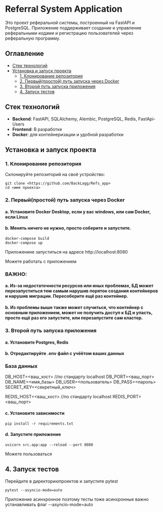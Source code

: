 # Referral System Application

Это проект реферальной системы, построенный на FastAPI и PostgreSQL. Приложение поддерживает создание и управление реферальными кодами и регистрацию пользователей через реферальную программу.

## Оглавление

- [Стек технологий](#стек-технологий)
- [Установка и запуск проекта](#установка-и-запуск-проекта)
  - [1. Клонирование репозитория](#1-клонирование-репозитория)
  - [2. Первый(простой) путь запуска через Docker](#2-первыйпростой-путь-запуска-через-docker)
  - [3. Второй путь запуска приложения](#3-второй-путь-запуска-приложения)
  - [4. Запуск тестов](#4-запуск-тестов)

## Стек технологий

- **Backend**: FastAPI, SQLAlchemy, Alembic, PostgreSQL, Redis, FastApi-Users
- **Frontend**: В разработке
- **Docker**: для контейнеризации и удобной разработки

## Установка и запуск проекта

### 1. Клонирование репозитория

Склонируйте репозиторий на своё устройство:

    git clone <https://github.com/BackLagg/Refs_app>
    cd <имя проекта>

### 2. Первый(простой) путь запуска через Docker

#### a. Установите Docker Desktop, если у вас windows, или сам Docker, если Linux

#### b. Менять ничего не нужно, просто соберите и запустите.
    
    docker-compose build
    docker-compose up

Приложенине запуститься на адресе http://localhost:8080

Можете работать с приложением


### ВАЖНО: 
#### а. Из-за недостаточности ресурсов или иных проблемах, БД может перезапуститься тем самым нарушив поряток создания контейнеров и нарушив миграции. Пересоберите ещё раз контейнер.
#### b. Из проблемы выше также может случиться, что контейнер с основным приложением, может не получить доступ к БД и упасть, просто ещё раз его запустите, или перезапустите сам кластер.


### 3. Второй путь запуска приложения

#### а. Установите Postgres, Redis 
#### b. Отредактируйте .env файл с учёётом ваших данных

### База данных
DB_HOST=<ваш_хост> //по стандарту localhost
DB_PORT=<ваш_порт>
DB_NAME=<имя_базы>
DB_USER=<пользователь>
DB_PASS=<пароль>
SECRET_KEY=<секретный_ключ>

REDIS_HOST=<ваш_хост> //по стандарту localhost
REDIS_PORT=<ваш_порт>


#### c. Установите зависимости
    pip install -r requirements.txt

#### d. Запустите приложение
    uvicorn src.app:app --reload --port 8080

Можете пользоваться

## 4. Запуск тестов

Перейдите в директориюпроектов и запустите pytest

    pytest --asyncio-mode=auto

Приложение асинхронное поэтому тесты тоже асинхронные важно устанавливать флаг --asyncio-mode=auto